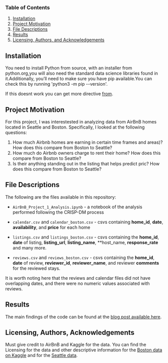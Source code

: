 ### Table of Contents

1. [Installation](#installation)
2. [Project Motivation](#motivation)
3. [File Descriptions](#files)
4. [Results](#results)
5. [Licensing, Authors, and Acknowledgements](#licensing)

## Installation <a name="installation"></a>

You need to install Python from source, with an installer from python.org,you will also need the standard data science libraries found in it.Additionally, you’ll need to make sure you have pip available.You can check this by running 'python3 -m pip --version'.

If this doesnt work you can get more directive [from](https://packaging.python.org/en/latest/tutorials/installing-packages/).  


## Project Motivation<a name="motivation"></a>

For this project, I was interestested in analyzing data from AirBnB homes located in Seattle and Boston.  Specifically, I looked at the following questions:

1. How much Airbnb homes are earning in certain time frames and areas)? How does this compare from Boston to Seattle?
2. How much do Airbnb owners charge to rent their home? How does this compare from Boston to Seattle?
3. Is their anything standing out in the listing that helps predict pric? How does this compare from Boston to Seattle?


## File Descriptions <a name="files"></a>

The following are the files available in this repository:

* `AirBnB_Project_1_Analysis.ipynb` - a notebook of the analysis performed following the CRISP-DM process

* `calendar.csv` and `calendar_boston.csv` - csvs containing **home_id**, **date**, **availability**, and **price** for each home

* `listings.csv` and `listings_boston.csv` - csvs containing the **home_id**, **date** of listing, **listing_url**, **listing_name**, **host_name, **response_rate** and many more.
* `reviews.csv` and `reviews_boston.csv` - csvs containing the **home_id**, **date** of review, **reviewer_id**, **reviewer_name**, and reviewer **comments** for the reviewed stays.

It is worth noting here that the reviews and calendar files did not have overlapping dates, and there were no numeric values associated with reviews.

## Results<a name="results"></a>

The main findings of the code can be found at the [blog post available here](https://medium.com/@josh_2774/a-comparison-of-airbnb-homes-seattle-vs-boston-cdc0df2cfcd7).

## Licensing, Authors, Acknowledgements<a name="licensing"></a>

Must give credit to AirBnB and Kaggle for the data.  You can find the Licensing for the data and other descriptive information for the [Boston data on Kaggle](https://www.kaggle.com/airbnb/boston) and for the [Seattle data](https://www.kaggle.com/airbnb/seattle).  
